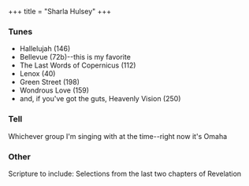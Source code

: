 +++
title = "Sharla Hulsey"
+++
 

### Tunes
 
- Hallelujah (146)
- Bellevue (72b)--this is my favorite
- The Last Words of Copernicus (112)
- Lenox (40)
- Green Street (198)
- Wondrous Love (159)
- and, if you've got the guts, Heavenly Vision (250)
 

### Tell
 
Whichever group I'm singing with at the time--right now it's Omaha
 

### Other
 
Scripture to include: Selections from the last two chapters of Revelation
